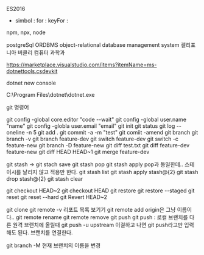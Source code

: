 ES2016
- simbol : 
    for :
    keyFor :

npm, npx, node

postgreSql ORDBMS object-relational database management system
켈리포니아 버클리 컴퓨터 과학과


https://marketplace.visualstudio.com/items?itemName=ms-dotnettools.csdevkit

dotnet new console

C:\Program Files\dotnet\dotnet.exe

git 명령어

git config -global core.editor "code --wait"
git config -global user.name "name"
git config -globla user.email "email"
git init
git status
git log --oneline -n 5
git add .
git commit -a -m "test"
git comiit -amend
git branch
git branch -v
git branch feature-dev
git switch feature-dev
git switch -c feature-new
git branch -D feature-new 
git diff test.txt
git diff feature-dev feature-new
git diff HEAD HEAD~1
git merge feature-dev

git stash -> git stach save
git stash pop
git stash apply             pop과 동일한데.. 스테이시를 날리지 않고 적용만 한다.
git stash list 
git stash apply stash@{2}
git stash drop stash@{2}
git stash clear

git checkout HEAD~2 
git checkout HEAD
git restore 
git restore --staged
git reset
git reset --hard
git Revert HEAD~2

git clone <url>
git remote -v               리포트 목록 보기기
git remote add <name> <url> origin은 그냥 이름이다..
git remote rename <old> <new>
git remote remove <name>
git push <remote> <branch>
git push <local-branch>:<remote-branch> 로컬 브랜치를 다른 원격 브랜치에 올릴때
git push -u                             upstream 이걸하고 나면 git push라고만 입력해도 된다. 브랜치를 연결한다.

git branch -M <branchName>              현재 브랜치의 이름을 변경
